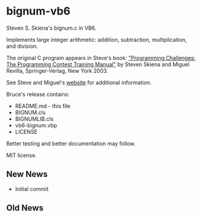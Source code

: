 # bignum-vb6
Steven S. Skiena's bignum.c in VB6.

Implements large integer arithmetic: addition, subtraction, multiplication, and division.

The original C program appears in Steve's book: ["Programming Challenges: The Programming Contest Training Manual"](http://www.amazon.com/exec/obidos/ASIN/0387001638/thealgorithmrepo/)
by Steven Skiena and Miguel Revilla, Springer-Verlag, New York 2003.

See Steve and Miguel's [website](http://www.programming-challenges.com) for additional information.

Bruce's release contains:

 * README.md - this file
 * BIGNUM.cls
 * BIGNUMLIB.cls
 * vb6-bignum.vbp
 * LICENSE

Better testing and better documentation may follow.

MIT license.

New News
--------

 * Initial commit

Old News
--------
